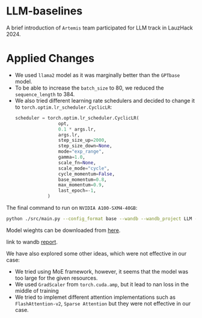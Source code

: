 # LLM-baselines

A brief introduction of `Artemis` team participated for LLM track in LauzHack 2024.

# Applied Changes

- We used `llama2` model as it was marginally better than the `GPTbase` model.
- To be able to increase the `batch_size` to 80, we reduced the `sequence_length` to 384.
- We also tried different learning rate schedulers and decided to change it to `torch.optim.lr_scheduler.CyclicLR`:
    ```python
    scheduler = torch.optim.lr_scheduler.CyclicLR(
                    opt,
                    0.1 * args.lr,
                    args.lr,
                    step_size_up=2000,
                    step_size_down=None,
                    mode="exp_range",
                    gamma=1.0,
                    scale_fn=None,
                    scale_mode="cycle",
                    cycle_momentum=False,
                    base_momentum=0.8,
                    max_momentum=0.9,
                    last_epoch=-1,
                )
    ```

The final command to run on `NVIDIA A100-SXM4-40GB`:
```sh
python ./src/main.py --config_format base --wandb --wandb_project LLM --model llama2 --seed 123 --batch_size 80  --sequence_length 384

```
Model wieghts can be downloaded from [here](https://drive.google.com/drive/folders/1BDzHfSDK2o2LcwYCVEatGHgD1w6g4TL1?usp=sharing).

link to wandb [report](https://api.wandb.ai/links/hokarami/mzioc2ef).

We have also explored some other ideas, which were not effective in our case:
- We tried using MoE framework, however, it seems that the model was too large for the given resources.
- We used `GradScaler` from `torch.cuda.amp`, but it lead to nan loss in the middle of training
- We tried to implemet different attention implementations such as `FlashAttention-v2`, `Sparse Attention` but they were not effective in our case.